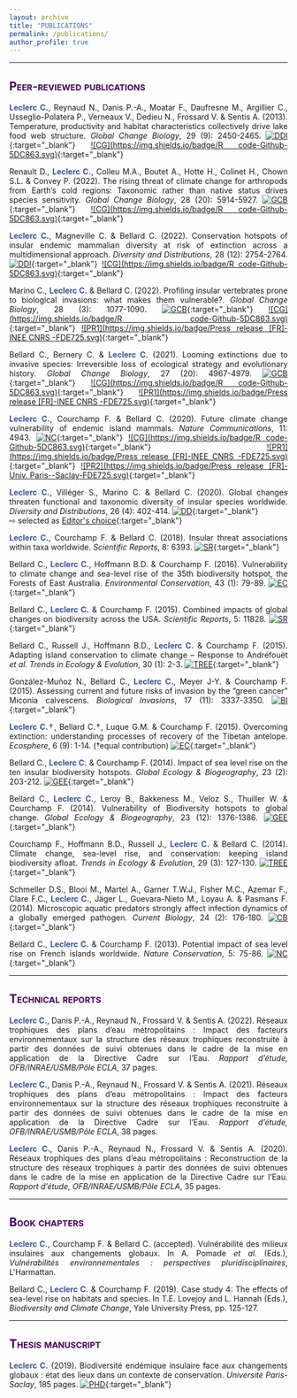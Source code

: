 ```yaml
---
layout: archive
title: "PUBLICATIONS"
permalink: /publications/
author_profile: true
---
```

<style> body {text-align: justify} </style> <!-- Justify text. -->

------

## <span style="font-variant:small-caps;"><span style="color:#440154">**Peer-reviewed publications**</span></span>

<span style="color:#3B528B">**Leclerc C.**</span>, Reynaud N., Danis P.-A., Moatar F., Daufresne M., Argillier C., Usseglio-Polatera P., Verneaux V., Dedieu N., Frossard V. & Sentis A. (2013). Temperature, productivity and habitat characteristics collectively drive lake food web structure. *Global Change Biology*, 29 (9): 2450-2465. [![DDI](https://img.shields.io/badge/DOI-10.1111/gcb.16642-21908C.svg)](https://doi.org/10.1111/gcb.16642){:target="_blank"} [![CG](https://img.shields.io/badge/R code-Github-5DC863.svg)](https://github.com/CamilleLeclerc/FoodWebs-EnvironmentalVariables/releases/tag/v1.0){:target="_blank"} <br>

Renault D., <span style="color:#3B528B">**Leclerc C.**</span>, Colleu M.A., Boutet A., Hotte H., Colinet H., Chown S.L. & Convey P. (2022). The rising threat of climate change for arthropods from Earth’s cold regions: Taxonomic rather than native status drives species sensitivity. *Global Change Biology*, 28 (20): 5914-5927. [![GCB](https://img.shields.io/badge/DOI-10.1111/gcb.16338-21908C.svg)](https://doi.org/10.1111/gcb.16338){:target="_blank"} [![CG](https://img.shields.io/badge/R code-Github-5DC863.svg)](https://github.com/CamilleLeclerc/SensitivitySubantarcticInvertebratesWarming/tree/v1.0){:target="_blank"} <br>

<span style="color:#3B528B">**Leclerc C.**</span>, Magneville C. & Bellard C. (2022). Conservation hotspots of insular endemic mammalian diversity at risk of extinction across a multidimensional approach. *Diversity and Distributions*, 28 (12): 2754-2764. [![DDI](https://img.shields.io/badge/DOI-10.1111/ddi.13441-21908C.svg)](https://doi.org/10.1111/ddi.13441){:target="_blank"} [![CG](https://img.shields.io/badge/R code-Github-5DC863.svg)](https://github.com/CamilleLeclerc/InsularHotspotsMultifacetedDiversity/tree/v1.0){:target="_blank"} <br>

Marino C., <span style="color:#3B528B">**Leclerc C.**</span> & Bellard C. (2022). Profiling insular vertebrates prone to biological invasions: what makes them vulnerable?. *Global Change Biology*, 28 (3): 1077-1090. [![GCB](https://img.shields.io/badge/DOI-10.1111/gcb.15941-21908C.svg)](https://doi.org/10.1111/gcb.15941){:target="_blank"} [![CG](https://img.shields.io/badge/R code-Github-5DC863.svg)](https://github.com/claramarino/FD_IAS_threatened_tetrapods/tree/v1.0){:target="_blank"} [![PR1](https://img.shields.io/badge/Press release [FR]-INEE CNRS -FDE725.svg)](https://www.inee.cnrs.fr/fr/cnrsinfo/dresser-le-portrait-des-especes-menacees-par-les-invasions-biologiques-quest-ce-qui-en){:target="_blank"} <br>

Bellard C., Bernery C. & <span style="color:#3B528B">**Leclerc C.**</span> (2021). Looming extinctions due to invasive species: Irreversible loss of ecological strategy and evolutionary history. *Global Change Biology*, 27 (20): 4967-4979. [![GCB](https://img.shields.io/badge/DOI-10.1111/gcb.15771-21908C.svg)](https://doi.org/10.1111/gcb.15771){:target="_blank"} [![CG](https://img.shields.io/badge/R code-Github-5DC863.svg)](https://github.com/cbellard/FDPD_IAST){:target="_blank"} [![PR1](https://img.shields.io/badge/Press release [FR]-INEE CNRS -FDE725.svg)](http://www.cnrs.fr/fr/la-diversite-des-oiseaux-et-des-mammiferes-se-rarefie-avec-les-invasions-biologiques){:target="_blank"}<br>

<span style="color:#3B528B">**Leclerc C.**</span>, Courchamp F. & Bellard C. (2020). Future climate change vulnerability of endemic island mammals. *Nature Communications*, 11: 4943. [![NC](https://img.shields.io/badge/DOI-10.1038/s41467--020--18740--x-21908C.svg)](https://doi.org/10.1038/s41467-020-18740-x){:target="_blank"} [![CG](https://img.shields.io/badge/R code-Github-5DC863.svg)](https://github.com/CamilleLeclerc/Vulnerability){:target="_blank"} [![PR1](https://img.shields.io/badge/Press release [FR]-INEE CNRS -FDE725.svg)](https://inee.cnrs.fr/fr/cnrsinfo/le-changement-climatique-menace-les-ecosystemes-insulaires-et-leur-biodiversite-unique){:target="_blank"} [![PR2](https://img.shields.io/badge/Press release [FR]-Univ. Paris--Saclay-FDE725.svg)](https://www.universite-paris-saclay.fr/actualites/vers-une-extinction-despeces-dans-les-iles-du-pacifique-cause-du-changement-climatique){:target="_blank"}<br>

<span style="color:#3B528B">**Leclerc C.**</span>, Villéger S., Marino C. & Bellard C. (2020). Global changes threaten functional and taxonomic diversity of insular species worldwide. *Diversity and Distributions*, 26 (4): 402-414. [![DD](https://img.shields.io/badge/DOI-10.1111/ddi.13024-21908C.svg)](https://doi.org/10.1111/ddi.13024){:target="_blank"}<br>
⇨ selected as [Editor's choice](https://onlinelibrary.wiley.com/toc/14724642/2020/26/4){:target="_blank"}<br>

<span style="color:#3B528B">**Leclerc C.**</span>, Courchamp F. & Bellard C. (2018). Insular threat associations within taxa worldwide. *Scientific Reports*, 8: 6393. [![SR](https://img.shields.io/badge/DOI-10.1038/s41598--018--24733--0-21908C.svg)](https://doi.org/10.1038/s41598-018-24733-0){:target="_blank"}<br>

Bellard C., <span style="color:#3B528B">**Leclerc C.**</span>, Hoffmann B.D. & Courchamp F. (2016). Vulnerability to climate change and sea-level rise of the 35th biodiversity hotspot, the Forests of East Australia. *Environmental Conservation*, 43 (1): 79-89. [![EC](https://img.shields.io/badge/DOI-10.1017/S037689291500020X-21908C.svg)](https://doi.org/10.1017/S037689291500020X){:target="_blank"}<br>

Bellard C., <span style="color:#3B528B">**Leclerc C.**</span> & Courchamp F. (2015). Combined impacts of global changes on biodiversity across the USA. *Scientific Reports*, 5: 11828. [![SR](https://img.shields.io/badge/DOI-10.1038/srep11828-21908C.svg)](https://doi.org/10.1038/srep11828){:target="_blank"}<br>

Bellard C., Russell J., Hoffmann B.D., <span style="color:#3B528B">**Leclerc C.**</span> & Courchamp F. (2015). Adapting island conservation to climate change – Response to Andréfouët *et al.* *Trends in Ecology & Evolution*, 30 (1): 2-3. [![TREE](https://img.shields.io/badge/DOI-10.1016/j.tree.2014.11.003-21908C.svg)](https://doi.org/10.1016/j.tree.2014.11.003){:target="_blank"}<br>

González-Muñoz N., Bellard C., <span style="color:#3B528B">**Leclerc C.**</span>, Meyer J-Y. & Courchamp F. (2015). Assessing current and future risks of invasion by the “green cancer” Miconia calvescens. *Biological Invasions*, 17 (11): 3337-3350. [![BI](https://img.shields.io/badge/DOI-10.1007/s10530--015--0960--x-21908C.svg)](https://doi.org/10.1007/s10530-015-0960-x){:target="_blank"}<br>

<span style="color:#3B528B">**Leclerc C.†**</span>, Bellard C.†, Luque G.M. & Courchamp F. (2015). Overcoming extinction: understanding processes of recovery of the Tibetan antelope. *Ecosphere*, 6 (9): 1-14. (†equal contribution) [![EC](https://img.shields.io/badge/DOI-10.1890/ES15--00049.1-21908C.svg)](https://doi.org/10.1890/ES15-00049.1){:target="_blank"}<br>

Bellard C., <span style="color:#3B528B">**Leclerc C.**</span> & Courchamp F. (2014). Impact of sea level rise on the ten insular biodiversity hotspots. *Global Ecology & Biogeography*, 23 (2): 203-212.  [![GEE](https://img.shields.io/badge/DOI-10.1111/geb.12093-21908C.svg)](https://doi.org/10.1111/geb.12093){:target="_blank"}<br>

Bellard C., <span style="color:#3B528B">**Leclerc C.**</span>, Leroy B., Bakkeness M., Veloz S., Thuiller W. & Courchamp F. (2014). Vulnerability of Biodiversity hotspots to global change. *Global Ecology & Biogeography*, 23 (12): 1376-1386. [![GEE](https://img.shields.io/badge/DOI-10.1111/geb.12228-21908C.svg)](https://doi.org/10.1111/geb.12228){:target="_blank"}<br>

Courchamp F., Hoffmann B.D., Russell J., <span style="color:#3B528B">**Leclerc C.**</span> & Bellard C. (2014). Climate change, sea-level rise, and conservation: keeping island biodiversity afloat. *Trends in Ecology & Evolution*, 29 (3): 127-130. [![TREE](https://img.shields.io/badge/DOI-10.1016/j.tree.2014.01.001-21908C.svg)](https://doi.org/10.1016/j.tree.2014.01.001){:target="_blank"}<br>

Schmeller D.S., Blooi M., Martel A., Garner T.W.J., Fisher M.C., Azemar F., Clare F.C., <span style="color:#3B528B">**Leclerc C.**</span>, Jäger L., Guevara-Nieto M., Loyau A. & Pasmans F. (2014). Microscopic aquatic predators strongly affect infection dynamics of a globally emerged pathogen. *Current Biology*, 24 (2): 176-180. [![CB](https://img.shields.io/badge/DOI-10.1016/j.cub.2013.11.032-21908C.svg)](https://doi.org/10.1016/j.cub.2013.11.032){:target="_blank"}<br>

Bellard C., <span style="color:#3B528B">**Leclerc C.**</span> & Courchamp F. (2013). Potential impact of sea level rise on French islands worldwide. *Nature Conservation*, 5: 75-86.  [![NC](https://img.shields.io/badge/DOI-10.3897/natureconservation.5.5533-21908C.svg)](https://doi.org/10.3897/natureconservation.5.5533){:target="_blank"}<br>

------

## <span style="font-variant:small-caps;"><span style="color:#440154">**Technical reports**</span></span>

<span style="color:#3B528B">**Leclerc C.**</span>, Danis P.-A., Reynaud N., Frossard V. & Sentis A. (2022). Réseaux trophiques des plans d’eau métropolitains : Impact des facteurs environnementaux sur la structure des réseaux trophiques reconstruite à partir des données de suivi obtenues dans le cadre de la mise en application de la Directive Cadre sur l’Eau. *Rapport d’étude, OFB/INRAE/USMB/Pôle ECLA*, 37 pages.<br>

<span style="color:#3B528B">**Leclerc C.**</span>, Danis P.-A., Reynaud N., Frossard V. & Sentis A. (2021). Réseaux trophiques des plans d’eau métropolitains : Impact des facteurs environnementaux sur la structure des réseaux trophiques reconstruite à partir des données de suivi obtenues dans le cadre de la mise en application de la Directive Cadre sur l’Eau. *Rapport d’étude, OFB/INRAE/USMB/Pôle ECLA*, 38 pages.<br>

<span style="color:#3B528B">**Leclerc C.**</span>, Danis P.-A., Reynaud N., Frossard V. & Sentis A. (2020). Réseaux trophiques des plans d’eau métropolitains : Reconstruction de la structure des réseaux trophiques à partir des données de suivi obtenues dans le cadre de la mise en application de la Directive Cadre sur l’Eau. *Rapport d’étude, OFB/INRAE/USMB/Pôle ECLA*, 35 pages.<br>

------

## <span style="font-variant:small-caps;"><span style="color:#440154">**Book chapters**</span></span>

<span style="color:#3B528B">**Leclerc C.**</span>, Courchamp F. & Bellard C. (accepted). Vulnérabilité des milieux insulaires aux changements globaux. In A. Pomade *et al.* (Eds.), *Vulnérabilités environnementales : perspectives pluridisciplinaires*, L'Harmattan.<br>

Bellard C., <span style="color:#3B528B">**Leclerc C.**</span> & Courchamp F. (2019). Case study 4: The effects of sea-level rise on habitats and species. In T.E. Lovejoy and L. Hannah (Eds.), *Biodiversity and Climate Change*, Yale University Press, pp. 125-127.<br>

------

## <span style="font-variant:small-caps;"><span style="color:#440154">**Thesis manuscript**</span></span>

<span style="color:#3B528B">**Leclerc C.**</span> (2019). Biodiversité endémique insulaire face aux changements globaux : état des lieux dans un contexte de conservation. *Université Paris-Saclay*, 185 pages. [![PHD](https://img.shields.io/badge/theses.fr-2019SACLS507-21908C.svg)](http://theses.fr/2019SACLS507){:target="_blank"}<br>
